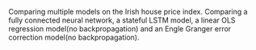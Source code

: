  
Comparing multiple models on the Irish house price index. 
Comparing a fully connected neural network, a stateful LSTM model, a linear OLS regression model(no backpropagation) and an Engle Granger error correction model(no backpropagation). 
